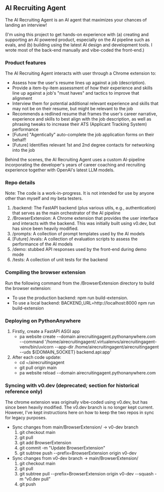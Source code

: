 ## AI Recruiting Agent

The AI Recruiting Agent is an AI agent that maximizes your chances of landing an interview! 

(I'm using this project to get hands-on experience with (a) creating and supporting an AI powered product, especially on the AI pipeline such as evals, and (b) building using the latest AI design and development tools. I wrote most of the back-end manually and vibe-coded the front-end.)

### Product features
The AI Recruiting Agent interacts with user through a Chrome extension to:
* Assess how the user's resume lines up against a job (description). 
* Provide a item-by-item assessment of how their experience and skills line up against a job's "must haves" and tactics to improve that alignment
* Interview them for potential additional relevant experience and skills that may not be on their resume, but might be relevant to the job 
* Recommends a redlined resume that frames the user's career narrative, experience and skills to best align with the job description, as well as phrasing tweaks to increase their ATS (Applicant Tracking System) performance
* [Future] "Agentically" auto-complete the job application forms on their behalf!
* [Future] Identifies relevant 1st and 2nd degree contacts for networking into the job

Behind the scenes, the AI Recruiting Agent uses a custom AI-pipeline incorporating 
the developer's years of career coaching and recruiting experience together with OpenAI's latest LLM models.

### Repo details
Note: The code is a work-in-progress. It is not intended for use by anyone other than myself and my beta testers.

1. /backend: The FastAPI backend (plus various utils, e.g., authentication) that serves as the main orchestrator of the AI pipeline 
2. /BrowserExtension: A Chrome extension that provides the user interface and interacts with the backend. This was initially built using v0.dev, but has since been heavily modified.
3. /prompts: A collection of prompt templates used by the AI models
4. [Future] /evals: A collection of evaluation scripts to assess the performance of the AI models
5. /demo: stubbed API responses used by the front-end during demo mode
6. /tests: A collection of unit tests for the backend


### Compiling the browser extension

Run the following command from the /BrowserExtension directory to build the browser extension: 
- To use the production backend: npm run build-extension. 
- To use a local backend: BACKEND_URL=http://localhost:8000 npm run build-extension


### Deploying on PythonAnywhere

1. Firstly, create a FastAPI ASGI app
   - pa website create --domain airecruitingagent.pythonanywhere.com \
  --command '/home/airecruitingagent/.virtualenvs/airecruitingagent-venv/bin/uvicorn --app-dir /home/airecruitingagent/airecruitingagent --uds ${DOMAIN_SOCKET} backend.api:app'
2. After each code update:
   - cd ~/airecruitingagent
   - git pull origin main
   - pa website reload --domain airecruitingagent.pythonanywhere.com


### Syncing with v0.dev (deprecated; section for historical reference only) 

The chrome extension was originally vibe-coded using v0.dev, but has since been heavily modified. The v0.dev branch is no longer kept current. However, I've kept instructions here on how to keep the two repos in sync for legacy purposes.

- Sync changes from main/BrowserExtension/ → v0-dev branch
  1. git checkout main 
  2. git pull
  3. git add BrowserExtension 
  4. git commit -m "Update BrowserExtension"
  5. git subtree push --prefix=BrowserExtension origin v0-dev
- Sync changes from v0-dev branch → main/BrowserExtension/
  1. git checkout main
  2. git pull
  3. git subtree pull --prefix=BrowserExtension origin v0-dev --squash -m “v0.dev pull”
  4. git push


